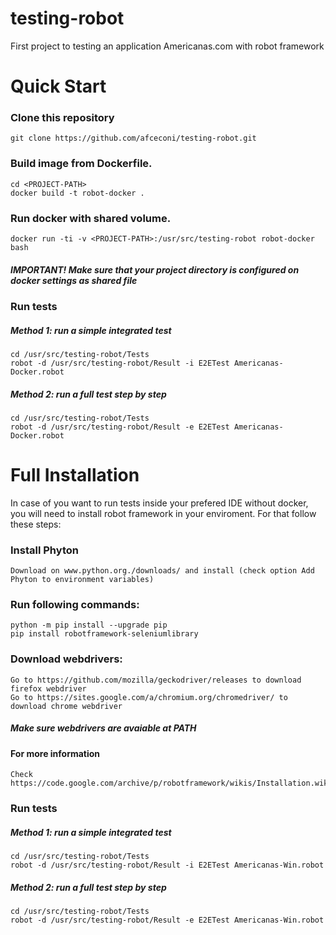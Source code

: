 # testing-robot
First project to testing an application Americanas.com with robot framework

Quick Start
===========

### Clone this repository
  
    git clone https://github.com/afceconi/testing-robot.git

### Build image from Dockerfile.

    cd <PROJECT-PATH>
    docker build -t robot-docker .

### Run docker with shared volume.

    docker run -ti -v <PROJECT-PATH>:/usr/src/testing-robot robot-docker bash
##### IMPORTANT! Make sure that your project directory is configured on docker settings as shared file

### Run tests

##### Method 1: run a simple integrated test
  
    cd /usr/src/testing-robot/Tests
    robot -d /usr/src/testing-robot/Result -i E2ETest Americanas-Docker.robot

##### Method 2: run a full test step by step

    cd /usr/src/testing-robot/Tests
    robot -d /usr/src/testing-robot/Result -e E2ETest Americanas-Docker.robot

Full Installation
=================

In case of you want to run tests inside your prefered IDE without docker, you will need to install robot framework in your enviroment. For that follow these steps:

### Install Phyton

    Download on www.python.org./downloads/ and install (check option Add Phyton to environment variables)

### Run following commands: 

    python -m pip install --upgrade pip
    pip install robotframework-seleniumlibrary
		
### Download webdrivers:

    Go to https://github.com/mozilla/geckodriver/releases to download firefox webdriver
    Go to https://sites.google.com/a/chromium.org/chromedriver/ to download chrome webdriver	
   ##### Make sure webdrivers are avaiable at PATH

#### For more information

    Check https://code.google.com/archive/p/robotframework/wikis/Installation.wiki
	
### Run tests

##### Method 1: run a simple integrated test
  
    cd /usr/src/testing-robot/Tests
    robot -d /usr/src/testing-robot/Result -i E2ETest Americanas-Win.robot

##### Method 2: run a full test step by step

    cd /usr/src/testing-robot/Tests
    robot -d /usr/src/testing-robot/Result -e E2ETest Americanas-Win.robot
